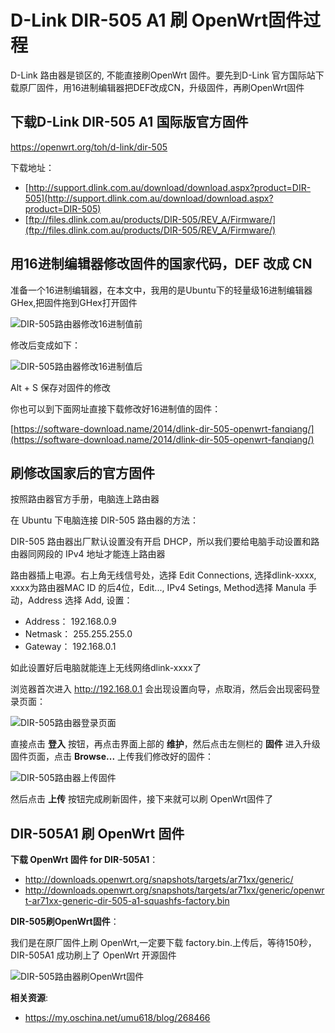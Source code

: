 D-Link DIR-505 A1 刷 OpenWrt固件过程
==================================

D-Link 路由器是锁区的, 不能直接刷OpenWrt 固件。要先到D-Link 官方国际站下载原厂固件，用16进制编辑器把DEF改成CN，升级固件，再刷OpenWrt固件

下载D-Link DIR-505 A1 国际版官方固件
------------------------------------

https://openwrt.org/toh/d-link/dir-505

下载地址：

- [http://support.dlink.com.au/download/download.aspx?product=DIR-505](http://support.dlink.com.au/download/download.aspx?product=DIR-505)
- [ftp://files.dlink.com.au/products/DIR-505/REV_A/Firmware/](ftp://files.dlink.com.au/products/DIR-505/REV_A/Firmware/)

用16进制编辑器修改固件的国家代码，DEF 改成 CN
---------------------------------

准备一个16进制编辑器，在本文中，我用的是Ubuntu下的轻量级16进制编辑器GHex,把固件拖到GHex打开固件

![DIR-505路由器修改16进制值前](images/2.dir505a1-hex-def.png)

修改后变成如下：

![DIR-505路由器修改16进制值后](images/2.dir505a1-hex-cn.png)

Alt + S 保存对固件的修改

你也可以到下面网址直接下载修改好16进制值的固件：

[https://software-download.name/2014/dlink-dir-505-openwrt-fanqiang/](https://software-download.name/2014/dlink-dir-505-openwrt-fanqiang/)

刷修改国家后的官方固件
-----------------------

按照路由器官方手册，电脑连上路由器

在 Ubuntu 下电脑连接 DIR-505 路由器的方法：

DIR-505 路由器出厂默认设置没有开启 DHCP，所以我们要给电脑手动设置和路由器同网段的 IPv4 地址才能连上路由器

路由器插上电源。右上角无线信号处，选择 Edit Connections, 选择dlink-xxxx, xxxx为路由器MAC ID 的后4位，Edit..., IPv4 Setings, Method选择 Manula 手动，Address 选择 Add, 设置：

- Address： 192.168.0.9
- Netmask： 255.255.255.0
- Gateway： 192.168.0.1

如此设置好后电脑就能连上无线网络dlink-xxxx了

浏览器首次进入 http://192.168.0.1 会出现设置向导，点取消，然后会出现密码登录页面：

![DIR-505路由器登录页面](images/2.dir505-login.png)

直接点击 **登入** 按钮，再点击界面上部的 **维护**，然后点击左侧栏的 **固件** 进入升级固件页面，点击 **Browse...** 上传我们修改好的固件：

![DIR-505路由器上传固件](images/2.upload-image-cn.png)

然后点击 **上传** 按钮完成刷新固件，接下来就可以刷 OpenWrt固件了

DIR-505A1 刷 OpenWrt 固件
--------------------------

**下载 OpenWrt 固件 for DIR-505A1**：

- http://downloads.openwrt.org/snapshots/targets/ar71xx/generic/
- http://downloads.openwrt.org/snapshots/targets/ar71xx/generic/openwrt-ar71xx-generic-dir-505-a1-squashfs-factory.bin

**DIR-505刷OpenWrt固件**：

我们是在原厂固件上刷 OpenWrt,一定要下载 factory.bin.上传后，等待150秒，DIR-505A1 成功刷上了 OpenWrt 开源固件

![DIR-505路由器刷OpenWrt固件](images/2.upload-openwrt-factory.png)

**相关资源**:

- https://my.oschina.net/umu618/blog/268466
